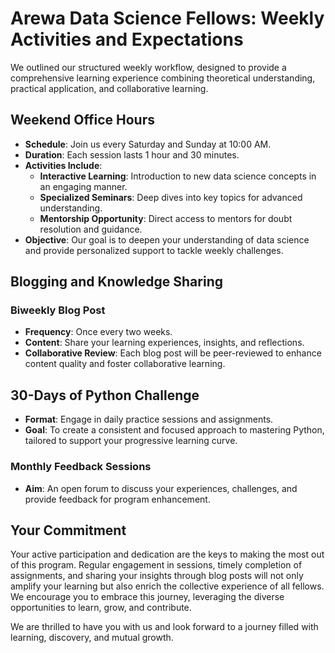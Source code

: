# Arewa Data Science Fellows: Weekly Activities and Expectations

We outlined our structured weekly workflow, designed to provide a comprehensive learning experience combining theoretical understanding, practical application, and collaborative learning.

## Weekend Office Hours

- **Schedule**: Join us every Saturday and Sunday at 10:00 AM.
- **Duration**: Each session lasts 1 hour and 30 minutes.
- **Activities Include**:
  - **Interactive Learning**: Introduction to new data science concepts in an engaging manner.
  - **Specialized Seminars**: Deep dives into key topics for advanced understanding.
  - **Mentorship Opportunity**: Direct access to mentors for doubt resolution and guidance.
- **Objective**: Our goal is to deepen your understanding of data science and provide personalized support to tackle weekly challenges.

## Blogging and Knowledge Sharing

### Biweekly Blog Post
- **Frequency**: Once every two weeks.
- **Content**: Share your learning experiences, insights, and reflections.
- **Collaborative Review**: Each blog post will be peer-reviewed to enhance content quality and foster collaborative learning.

## 30-Days of Python Challenge

- **Format**: Engage in daily practice sessions and assignments.
- **Goal**: To create a consistent and focused approach to mastering Python, tailored to support your progressive learning curve.

### Monthly Feedback Sessions
- **Aim**: An open forum to discuss your experiences, challenges, and provide feedback for program enhancement.

## Your Commitment

Your active participation and dedication are the keys to making the most out of this program. Regular engagement in sessions, timely completion of assignments, and sharing your insights through blog posts will not only amplify your learning but also enrich the collective experience of all fellows. We encourage you to embrace this journey, leveraging the diverse opportunities to learn, grow, and contribute.

We are thrilled to have you with us and look forward to a journey filled with learning, discovery, and mutual growth.



